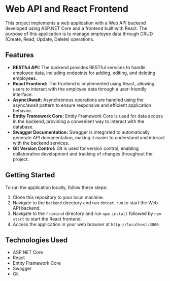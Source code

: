 # Web API and React Frontend

This project implements a web application with a Web API backend developed using ASP.NET Core and a frontend built with React. The purpose of this application is to manage employee data through CRUD (Create, Read, Update, Delete) operations.

## Features

- **RESTful API:** The backend provides RESTful services to handle employee data, including endpoints for adding, editing, and deleting employees.
- **React Frontend:** The frontend is implemented using React, allowing users to interact with the employee data through a user-friendly interface.
- **Async/Await:** Asynchronous operations are handled using the async/await pattern to ensure responsive and efficient application behavior.
- **Entity Framework Core:** Entity Framework Core is used for data access in the backend, providing a convenient way to interact with the database.
- **Swagger Documentation:** Swagger is integrated to automatically generate API documentation, making it easier to understand and interact with the backend services.
- **Git Version Control:** Git is used for version control, enabling collaborative development and tracking of changes throughout the project.

## Getting Started

To run the application locally, follow these steps:

1. Clone this repository to your local machine.
2. Navigate to the `backend` directory and run `dotnet run` to start the Web API backend.
3. Navigate to the `frontend` directory and run `npm install` followed by `npm start` to start the React frontend.
4. Access the application in your web browser at `http://localhost:3000`.

## Technologies Used

- ASP.NET Core
- React
- Entity Framework Core
- Swagger
- Git
